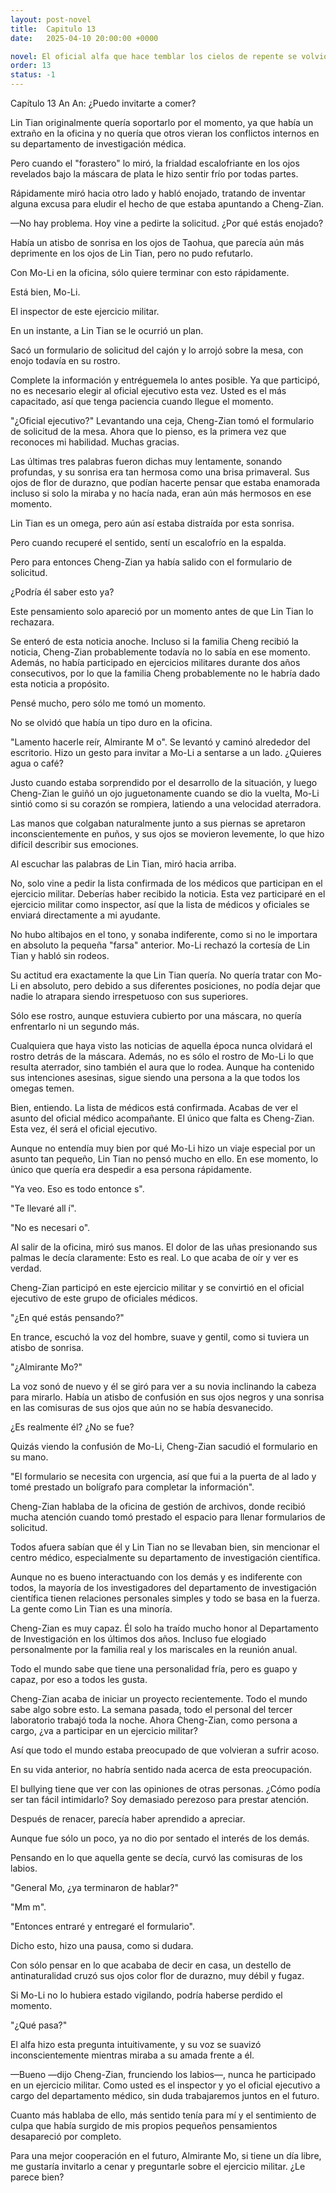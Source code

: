 ```yaml
---
layout: post-novel
title:  Capitulo 13
date:   2025-04-10 20:00:00 +0000

novel: El oficial alfa que hace temblar los cielos de repente se volvió dulce
order: 13
status: -1
---
```


Capítulo 13 An An: ¿Puedo invitarte a comer?

Lin Tian originalmente quería soportarlo por el momento, ya que había un extraño en la oficina y no quería que otros vieran los conflictos internos en su departamento de investigación médica.

Pero cuando el "forastero" lo miró, la frialdad escalofriante en los ojos revelados bajo la máscara de plata le hizo sentir frío por todas partes.

Rápidamente miró hacia otro lado y habló enojado, tratando de inventar alguna excusa para eludir el hecho de que estaba apuntando a Cheng-Zian.

—No hay problema. Hoy vine a pedirte la solicitud. ¿Por qué estás enojado?

Había un atisbo de sonrisa en los ojos de Taohua, que parecía aún más deprimente en los ojos de Lin Tian, pero no pudo refutarlo.

Con Mo-Li en la oficina, sólo quiere terminar con esto rápidamente.

Está bien, Mo-Li.

El inspector de este ejercicio militar.

En un instante, a Lin Tian se le ocurrió un plan.

Sacó un formulario de solicitud del cajón y lo arrojó sobre la mesa, con enojo todavía en su rostro.

Complete la información y entréguemela lo antes posible. Ya que participó, no es necesario elegir al oficial ejecutivo esta vez. Usted es el más capacitado, así que tenga paciencia cuando llegue el momento.

"¿Oficial ejecutivo?" Levantando una ceja, Cheng-Zian tomó el formulario de solicitud de la mesa. Ahora que lo pienso, es la primera vez que reconoces mi habilidad. Muchas gracias.

Las últimas tres palabras fueron dichas muy lentamente, sonando profundas, y su sonrisa era tan hermosa como una brisa primaveral. Sus ojos de flor de durazno, que podían hacerte pensar que estaba enamorada incluso si solo la miraba y no hacía nada, eran aún más hermosos en ese momento.

Lin Tian es un omega, pero aún así estaba distraída por esta sonrisa.

Pero cuando recuperé el sentido, sentí un escalofrío en la espalda.

Pero para entonces Cheng-Zian ya había salido con el formulario de solicitud.

¿Podría él saber esto ya?

Este pensamiento solo apareció por un momento antes de que Lin Tian lo rechazara.

Se enteró de esta noticia anoche. Incluso si la familia Cheng recibió la noticia, Cheng-Zian probablemente todavía no lo sabía en ese momento. Además, no había participado en ejercicios militares durante dos años consecutivos, por lo que la familia Cheng probablemente no le habría dado esta noticia a propósito.

Pensé mucho, pero sólo me tomó un momento.

No se olvidó que había un tipo duro en la oficina.

"Lamento hacerle reír, Almirante M o". Se levantó y caminó alrededor del escritorio. Hizo un gesto para invitar a Mo-Li a sentarse a un lado. ¿Quieres agua o café?

Justo cuando estaba sorprendido por el desarrollo de la situación, y luego Cheng-Zian le guiñó un ojo juguetonamente cuando se dio la vuelta, Mo-Li sintió como si su corazón se rompiera, latiendo a una velocidad aterradora.

Las manos que colgaban naturalmente junto a sus piernas se apretaron inconscientemente en puños, y sus ojos se movieron levemente, lo que hizo difícil describir sus emociones.

Al escuchar las palabras de Lin Tian, miró hacia arriba.

No, solo vine a pedir la lista confirmada de los médicos que participan en el ejercicio militar. Deberías haber recibido la noticia. Esta vez participaré en el ejercicio militar como inspector, así que la lista de médicos y oficiales se enviará directamente a mi ayudante.

No hubo altibajos en el tono, y sonaba indiferente, como si no le importara en absoluto la pequeña "farsa" anterior. Mo-Li rechazó la cortesía de Lin Tian y habló sin rodeos.

Su actitud era exactamente la que Lin Tian quería. No quería tratar con Mo-Li en absoluto, pero debido a sus diferentes posiciones, no podía dejar que nadie lo atrapara siendo irrespetuoso con sus superiores.

Sólo ese rostro, aunque estuviera cubierto por una máscara, no quería enfrentarlo ni un segundo más.

Cualquiera que haya visto las noticias de aquella época nunca olvidará el rostro detrás de la máscara. Además, no es sólo el rostro de Mo-Li lo que resulta aterrador, sino también el aura que lo rodea. Aunque ha contenido sus intenciones asesinas, sigue siendo una persona a la que todos los omegas temen.

Bien, entiendo. La lista de médicos está confirmada. Acabas de ver el asunto del oficial médico acompañante. El único que falta es Cheng-Zian. Esta vez, él será el oficial ejecutivo.

Aunque no entendía muy bien por qué Mo-Li hizo un viaje especial por un asunto tan pequeño, Lin Tian no pensó mucho en ello. En ese momento, lo único que quería era despedir a esa persona rápidamente.

"Ya veo. Eso es todo entonce s".

"Te llevaré all í".

"No es necesari o".

Al salir de la oficina, miró sus manos. El dolor de las uñas presionando sus palmas le decía claramente: Esto es real. Lo que acaba de oír y ver es verdad.

Cheng-Zian participó en este ejercicio militar y se convirtió en el oficial ejecutivo de este grupo de oficiales médicos.

"¿En qué estás pensando?"

En trance, escuchó la voz del hombre, suave y gentil, como si tuviera un atisbo de sonrisa.

"¿Almirante Mo?"

La voz sonó de nuevo y él se giró para ver a su novia inclinando la cabeza para mirarlo. Había un atisbo de confusión en sus ojos negros y una sonrisa en las comisuras de sus ojos que aún no se había desvanecido.

¿Es realmente él? ¿No se fue?

Quizás viendo la confusión de Mo-Li, Cheng-Zian sacudió el formulario en su mano.

"El formulario se necesita con urgencia, así que fui a la puerta de al lado y tomé prestado un bolígrafo para completar la información".

Cheng-Zian hablaba de la oficina de gestión de archivos, donde recibió mucha atención cuando tomó prestado el espacio para llenar formularios de solicitud.

Todos afuera sabían que él y Lin Tian no se llevaban bien, sin mencionar el centro médico, especialmente su departamento de investigación científica.

Aunque no es bueno interactuando con los demás y es indiferente con todos, la mayoría de los investigadores del departamento de investigación científica tienen relaciones personales simples y todo se basa en la fuerza. La gente como Lin Tian es una minoría.

Cheng-Zian es muy capaz. Él solo ha traído mucho honor al Departamento de Investigación en los últimos dos años. Incluso fue elogiado personalmente por la familia real y los mariscales en la reunión anual.

Todo el mundo sabe que tiene una personalidad fría, pero es guapo y capaz, por eso a todos les gusta.

Cheng-Zian acaba de iniciar un proyecto recientemente. Todo el mundo sabe algo sobre esto. La semana pasada, todo el personal del tercer laboratorio trabajó toda la noche. Ahora Cheng-Zian, como persona a cargo, ¿va a participar en un ejercicio militar?

Así que todo el mundo estaba preocupado de que volvieran a sufrir acoso.

En su vida anterior, no habría sentido nada acerca de esta preocupación.

El bullying tiene que ver con las opiniones de otras personas. ¿Cómo podía ser tan fácil intimidarlo? Soy demasiado perezoso para prestar atención.

Después de renacer, parecía haber aprendido a apreciar.

Aunque fue sólo un poco, ya no dio por sentado el interés de los demás.

Pensando en lo que aquella gente se decía, curvó las comisuras de los labios.

"General Mo, ¿ya terminaron de hablar?"

"Mm m".

"Entonces entraré y entregaré el formulario".

Dicho esto, hizo una pausa, como si dudara.

Con sólo pensar en lo que acababa de decir en casa, un destello de antinaturalidad cruzó sus ojos color flor de durazno, muy débil y fugaz.

Si Mo-Li no lo hubiera estado vigilando, podría haberse perdido el momento.

"¿Qué pasa?"

El alfa hizo esta pregunta intuitivamente, y su voz se suavizó inconscientemente mientras miraba a su amada frente a él.

—Bueno —dijo Cheng-Zian, frunciendo los labios—, nunca he participado en un ejercicio militar. Como usted es el inspector y yo el oficial ejecutivo a cargo del departamento médico, sin duda trabajaremos juntos en el futuro.

Cuanto más hablaba de ello, más sentido tenía para mí y el sentimiento de culpa que había surgido de mis propios pequeños pensamientos desapareció por completo.

Para una mejor cooperación en el futuro, Almirante Mo, si tiene un día libre, me gustaría invitarlo a cenar y preguntarle sobre el ejercicio militar. ¿Le parece bien?





